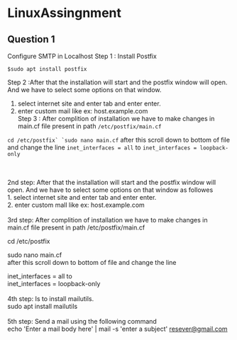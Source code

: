 # LinuxAssingnment
## Question 1
Configure SMTP in Localhost
Step 1 : Install Postfix

`$sudo apt install postfix`

Step 2 :After that the installation will start and the postfix window will open. And we have to select some options on that window.<br>
1. select internet site and enter tab and enter enter.<br>
2. enter custom mail like ex: host.example.com<br>
Step 3 : After complition of installation we have to make changes in main.cf file present in path `/etc/postfix/main.cf`<br>

```cd /etc/postfix`
`sudo nano main.cf```
after this scroll down to bottom of file and change the line
`inet_interfaces = all` to `inet_interfaces = loopback-only`




 














<br><br>
2nd step: After that the installation will start and the postfix window will open. And we have to select some options on that window as followes<br>
    1. select internet site and enter tab and enter enter.<br>
    2. enter custom mall like ex: host.example.com<br><br>
3rd step: After complition of installation we have to make changes in main.cf file present in path /etc/postfix/main.cf<br>
   
cd /etc/postfix
<br>
     
sudo nano main.cf
<br>
         after this scroll down to bottom of file and change the line <br>
     
inet_interfaces = all
to  
inet_interfaces = loopback-only
<br><br>
4th step: Is to install mailutils.<br>
sudo apt install mailutils
<br><br>
5th step: Send a mail using the following command<br>
echo 'Enter a mail body here' | mail -s 'enter a subject' resever@gmail.com
